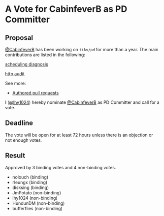 # A Vote for CabinfeverB as PD Committer

## Proposal

[@CabinfeverB](https://github.com/CabinfeverB) has been working on `tikv/pd` for more than a year. The main contributions are listed in the following:

[scheduling diagnosis](https://github.com/tikv/pd/issues/5257)

[http audit](https://github.com/tikv/pd/issues/3111)

See more:
* [Authored pull requests](https://github.com/tikv/pd/pulls?q=is%3Apr+author%3ACabinfeverB+is)

I ([@lhy1024](https://github.com/lhy1024)) hereby nominate [@CabinfeverB](https://github.com/CabinfeverB) as PD Committer and call for a vote.

## Deadline

The vote will be open for at least 72 hours unless there is an objection or not enough votes.

## Result

Approved by 3 binding votes and 4 non-binding votes.

* nolouch (binding)
* rleungx (binding)
* disksing (binding)
* JmPotato (non-binding)
* lhy1024 (non-binding)
* HundunDM (non-binding)
* bufferflies (non-binding)
